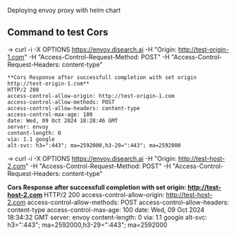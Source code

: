 Deploying envoy proxy with helm chart

## Command to test Cors

  -> curl -i -X OPTIONS https://envoy.disearch.ai -H "Origin: http://test-origin-1.com" -H "Access-Control-Request-Method: POST" -H "Access-Control-Request-Headers: content-type"

    **Cors Response after successfull completion with set origin http://test-origin-1.com**  
    HTTP/2 200 
    access-control-allow-origin: http://test-origin-1.com
    access-control-allow-methods: POST
    access-control-allow-headers: content-type
    access-control-max-age: 100
    date: Wed, 09 Oct 2024 18:28:46 GMT
    server: envoy
    content-length: 0
    via: 1.1 google
    alt-svc: h3=":443"; ma=2592000,h3-29=":443"; ma=2592000
    
  ->  curl -i -X OPTIONS https://envoy.disearch.ai -H "Origin: http://test-host-2.com" -H "Access-Control-Request-Method: POST" -H "Access-Control-Request-Headers: content-type"
    
  **Cors Response after successfull completion with set origin: http://test-host-2.com**
    HTTP/2 200 
    access-control-allow-origin: http://test-host-2.com
    access-control-allow-methods: POST
    access-control-allow-headers: content-type
    access-control-max-age: 100
    date: Wed, 09 Oct 2024 18:34:32 GMT
    server: envoy
    content-length: 0
    via: 1.1 google
    alt-svc: h3=":443"; ma=2592000,h3-29=":443"; ma=2592000


